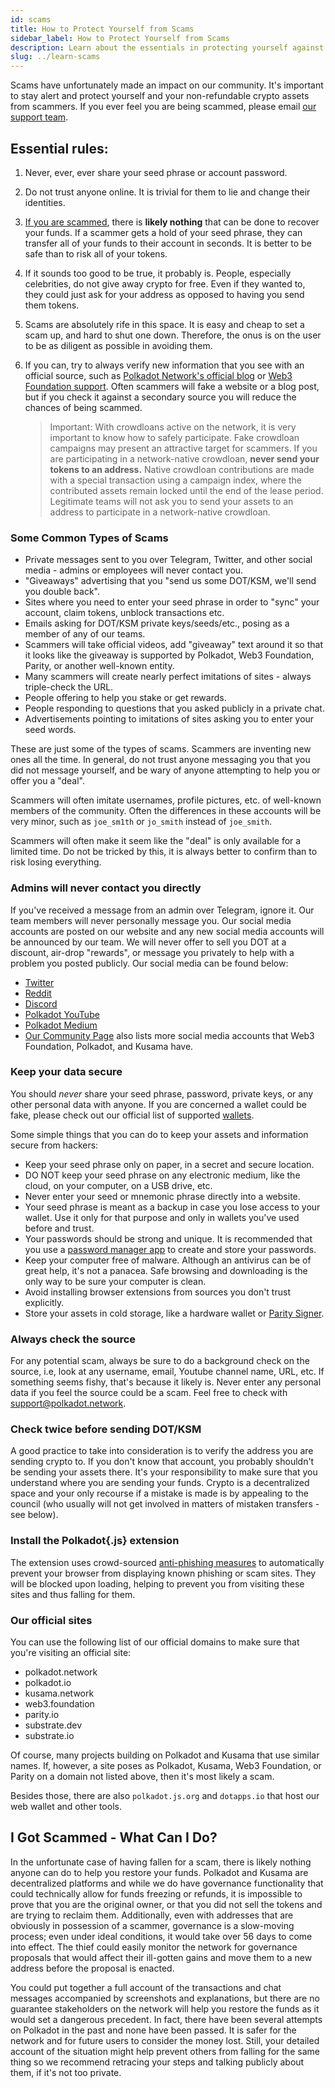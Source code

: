 ```yaml
---
id: scams
title: How to Protect Yourself from Scams
sidebar_label: How to Protect Yourself from Scams
description: Learn about the essentials in protecting yourself against scams.
slug: ../learn-scams
---
```


Scams have unfortunately made an impact on our community. It's important to stay alert and protect
yourself and your non-refundable crypto assets from scammers. If you ever feel you are being
scammed, please email [our support team](mailto:support@web3.foundation).

## Essential rules:

1. Never, ever, ever share your seed phrase or account password.
2. Do not trust anyone online. It is trivial for them to lie and change their identities.
3. [If you are scammed](#i-got-scammed---what-can-i-do), there is **likely nothing** that can be
   done to recover your funds. If a scammer gets a hold of your seed phrase, they can transfer all
   of your funds to their account in seconds. It is better to be safe than to risk all of your
   tokens.
4. If it sounds too good to be true, it probably is. People, especially celebrities, do not give
   away crypto for free. Even if they wanted to, they could just ask for your address as opposed to
   having you send them tokens.
5. Scams are absolutely rife in this space. It is easy and cheap to set a scam up, and hard to shut
   one down. Therefore, the onus is on the user to be as diligent as possible in avoiding them.
6. If you can, try to always verify new information that you see with an official source, such as
   [Polkadot Network's official blog](../general/community.md) or
   [Web3 Foundation support](mailto:support@polkadot.network). Often scammers will fake a website or
   a blog post, but if you check it against a secondary source you will reduce the chances of being
   scammed.

   > Important: With crowdloans active on the network, it is very important to know how to safely
   > participate. Fake crowdloan campaigns may present an attractive target for scammers. If you are
   > participating in a network-native crowdloan, **never send your tokens to an address.** Native
   > crowdloan contributions are made with a special transaction using a campaign index, where the
   > contributed assets remain locked until the end of the lease period. Legitimate teams will not
   > ask you to send your assets to an address to participate in a network-native crowdloan.

### Some Common Types of Scams

- Private messages sent to you over Telegram, Twitter, and other social media - admins or employees
  will never contact you.
- "Giveaways" advertising that you "send us some DOT/KSM, we'll send you double back".
- Sites where you need to enter your seed phrase in order to "sync" your account, claim tokens,
  unblock transactions etc.
- Emails asking for DOT/KSM private keys/seeds/etc., posing as a member of any of our teams.
- Scammers will take official videos, add "giveaway" text around it so that it looks like the
  giveaway is supported by Polkadot, Web3 Foundation, Parity, or another well-known entity.
- Many scammers will create nearly perfect imitations of sites - always triple-check the URL.
- People offering to help you stake or get rewards.
- People responding to questions that you asked publicly in a private chat.
- Advertisements pointing to imitations of sites asking you to enter your seed words.

These are just some of the types of scams. Scammers are inventing new ones all the time. In general,
do not trust anyone messaging you that you did not message yourself, and be wary of anyone
attempting to help you or offer you a "deal".

Scammers will often imitate usernames, profile pictures, etc. of well-known members of the
community. Often the differences in these accounts will be very minor, such as `joe_sm1th` or
`jo_smith` instead of `joe_smith`.

Scammers will often make it seem like the "deal" is only available for a limited time. Do not be
tricked by this, it is always better to confirm than to risk losing everything.

### Admins will never contact you directly

If you've received a message from an admin over Telegram, ignore it. Our team members will never
personally message you. Our social media accounts are posted on our website and any new social media
accounts will be announced by our team. We will never offer to sell you DOT at a discount, air-drop
"rewards", or message you privately to help with a problem you posted publicly. Our social media can
be found below:

- [Twitter](https://twitter.com/Polkadot)
- [Reddit](https://www.reddit.com/r/polkadot)
- [Discord](https://discord.gg/wGUDt2p)
- [Polkadot YouTube](https://www.youtube.com/channel/UCB7PbjuZLEba_znc7mEGNgw)
- [Polkadot Medium](https://medium.com/polkadot-network)
- [Our Community Page](../general/community.md) also lists more social media accounts that Web3 Foundation,
  Polkadot, and Kusama have.

### Keep your data secure

You should _never_ share your seed phrase, password, private keys, or any other personal data with
anyone. If you are concerned a wallet could be fake, please check out our official list of supported
[wallets](../build/build-wallets.md).

Some simple things that you can do to keep your assets and information secure from hackers:

- Keep your seed phrase only on paper, in a secret and secure location.
- DO NOT keep your seed phrase on any electronic medium, like the cloud, on your computer, on a USB
  drive, etc.
- Never enter your seed or mnemonic phrase directly into a website.
- Your seed phrase is meant as a backup in case you lose access to your wallet. Use it only for that
  purpose and only in wallets you've used before and trust.
- Your passwords should be strong and unique. It is recommended that you use a
  [password manager app](https://www.howtogeek.com/141500/why-you-should-use-a-password-manager-and-how-to-get-started/)
  to create and store your passwords.
- Keep your computer free of malware. Although an antivirus can be of great help, it's not a
  panacea. Safe browsing and downloading is the only way to be sure your computer is clean.
- Avoid installing browser extensions from sources you don't trust explicitly.
- Store your assets in cold storage, like a hardware wallet or
  [Parity Signer](https://www.parity.io/signer/).

### Always check the source

For any potential scam, always be sure to do a background check on the source, i.e, look at any
username, email, Youtube channel name, URL, etc. If something seems fishy, that's because it likely
is. Never enter any personal data if you feel the source could be a scam. Feel free to check with
[support@polkadot.network](mailto:support@web3.foundation).

### Check twice before sending DOT/KSM

A good practice to take into consideration is to verify the address you are sending crypto to. If
you don't know that account, you probably shouldn't be sending your assets there. It's your
responsibility to make sure that you understand where you are sending your funds. Crypto is a
decentralized space and your only recourse if a mistake is made is by appealing to the council (who
usually will not get involved in matters of mistaken transfers - see below).

### Install the Polkadot{.js} extension

The extension uses crowd-sourced [anti-phishing measures](https://polkadot.js.org/phishing/) to
automatically prevent your browser from displaying known phishing or scam sites. They will be
blocked upon loading, helping to prevent you from visiting these sites and thus falling for them.

### Our official sites

You can use the following list of our official domains to make sure that you're visiting an official
site:

- polkadot.network
- polkadot.io
- kusama.network
- web3.foundation
- parity.io
- substrate.dev
- substrate.io

Of course, many projects building on Polkadot and Kusama that use similar names. If, however, a site
poses as Polkadot, Kusama, Web3 Foundation, or Parity on a domain not listed above, then it's most
likely a scam.

Besides those, there are also `polkadot.js.org` and `dotapps.io` that host our web wallet and other
tools.

## I Got Scammed - What Can I Do?

In the unfortunate case of having fallen for a scam, there is likely nothing anyone can do to help
you restore your funds. Polkadot and Kusama are decentralized platforms and while we do have
governance functionality that could technically allow for funds freezing or refunds, it is
impossible to prove that you are the original owner, or that you did not sell the tokens and are
trying to reclaim them. Additionally, even with addresses that are obviously in possession of a
scammer, governance is a slow-moving process; even under ideal conditions, it would take over 56
days to come into effect. The thief could easily monitor the network for governance proposals that
would affect their ill-gotten gains and move them to a new address before the proposal is enacted.

You could put together a full account of the transactions and chat messages accompanied by
screenshots and explanations, but there are no guarantee stakeholders on the network will help you
restore the funds as it would set a dangerous precedent. In fact, there have been several attempts
on Polkadot in the past and none have been passed. It is safer for the network and for future users
to consider the money lost. Still, your detailed account of the situation might help prevent others
from falling for the same thing so we recommend retracing your steps and talking publicly about
them, if it's not too private.
